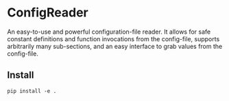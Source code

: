 # ConfigReader

An easy-to-use and powerful configuration-file reader. It allows for
safe constant definitions and function invocations from the config-file,
supports arbitrarily many sub-sections, and an easy interface to grab
values from the config-file.

## Install

`pip install -e .`